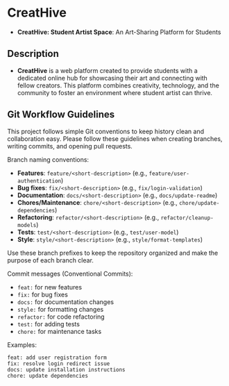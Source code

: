 # CreatHive
- **CreatHive: Student Artist Space**: An Art-Sharing Platform for Students

## Description
- **CreatHive** is a web platform created to provide students with a dedicated online hub for showcasing their art and connecting with fellow creators. This platform combines creativity, technology, and the community to foster an environment where student artist can thrive.

## Git Workflow Guidelines

This project follows simple Git conventions to keep history clean and collaboration easy. Please follow these guidelines when creating branches, writing commits, and opening pull requests.

Branch naming conventions:

- **Features**: `feature/<short-description>` (e.g., `feature/user-authentication`)
- **Bug fixes**: `fix/<short-description>` (e.g., `fix/login-validation`)
- **Documentation**: `docs/<short-description>` (e.g., `docs/update-readme`)
- **Chores/Maintenance**: `chore/<short-description>` (e.g., `chore/update-dependencies`)
- **Refactoring**: `refactor/<short-description>` (e.g., `refactor/cleanup-models`)
- **Tests**: `test/<short-description>` (e.g., `test/user-model`)
- **Style**: `style/<short-description>` (e.g., `style/format-templates`)

Use these branch prefixes to keep the repository organized and make the purpose of each branch clear.

Commit messages (Conventional Commits):

- `feat:` for new features
- `fix:` for bug fixes
- `docs:` for documentation changes
- `style:` for formatting changes
- `refactor:` for code refactoring
- `test:` for adding tests
- `chore:` for maintenance tasks

Examples:

```
feat: add user registration form
fix: resolve login redirect issue
docs: update installation instructions
chore: update dependencies
```
